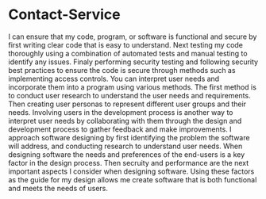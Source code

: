 # Contact-Service

  I can ensure that my code, program, or software is functional and secure by first writing clear code that is easy to understand. Next testing my code thoroughly using a combination of automated tests and manual testing to identify any issues. Finaly performing security testing and following security best practices to ensure the code is secure through methods such as implementing access controls. You can interpret user needs and incorporate them into a program using various methods. The first method is to conduct user research to understand the user needs and requirements. Then creating user personas to represent different user groups and their needs. Involving users in the development process is another way to interpret user needs by collaborating with them through the design and development process to gather feedback and make improvements. I approach software designing by first identifying the problem the software will address, and conducting research to understand user needs. When designing software the needs and preferences of the end-users is a key factor in the design process. Then secruity and performance are the next important aspects I consider when designing software. Using these factors as the guide for my design allows me create software that is both functional and meets the needs of users.
